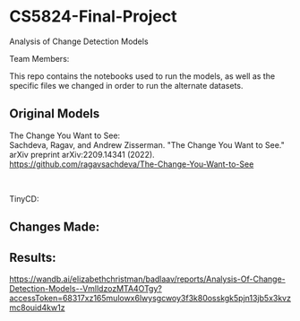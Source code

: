 # CS5824-Final-Project

Analysis of Change Detection Models

Team Members:


This repo contains the notebooks used to run the models, as well as the specific files we changed in order to run the alternate datasets. 



## Original Models
The Change You Want to See: <br>
Sachdeva, Ragav, and Andrew Zisserman. "The Change You Want to See." arXiv preprint arXiv:2209.14341 (2022). <br>
https://github.com/ragavsachdeva/The-Change-You-Want-to-See

<br>

TinyCD:


## Changes Made:



## Results:
https://wandb.ai/elizabethchristman/badlaav/reports/Analysis-Of-Change-Detection-Models--VmlldzozMTA4OTgy?accessToken=68317xz165mulowx6lwysgcwoy3f3k80osskgk5pjn13jb5x3kvzmc8ouid4kw1z



